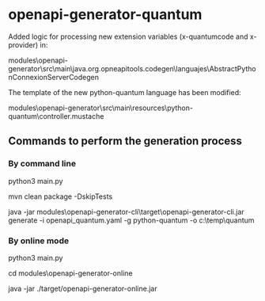 # openapi-generator-quantum

Added logic for processing new extension variables (x-quantumcode and x-provider) in:

modules\openapi-generator\src\main\java.org.opneapitools.codegen\languajes\AbstractPythonConnexionServerCodegen

The template of the new python-quantum language has been modified: 

modules\openapi-generator\src\main\resources\python-quantum\controller.mustache 

## Commands to perform the generation process

### By command line

python3 main.py

mvn clean package -DskipTests

java -jar modules\openapi-generator-cli\target\openapi-generator-cli.jar generate -i openapi_quantum.yaml -g python-quantum -o c:\temp\quantum

### By online mode

python3 main.py

cd modules\openapi-generator-online

java -jar ./target/openapi-generator-online.jar


